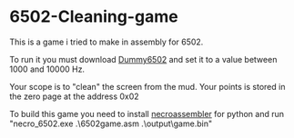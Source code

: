 # 6502-Cleaning-game
This is a game i tried to make in assembly for 6502.

To run it you must download [Dummy6502](https://github.com/rdeioris/dummy6502) and set it to a value between 1000 and 10000 Hz.

Your scope is to "clean" the screen from the mud. Your points is stored in the zero page at the address 0x02

To build this game you need to install [necroassembler](https://github.com/rdeioris/necroassembler) for python and run "necro_6502.exe .\6502game.asm .\output\game.bin"
